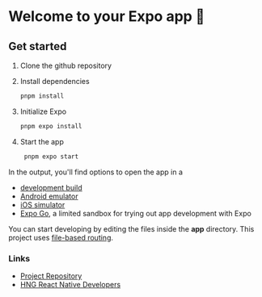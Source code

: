 # Welcome to your Expo app 👋

## Get started

1. Clone the github repository

2. Install dependencies

   ```bash
   pnpm install
   ```

3. Initialize Expo

   ```bash
   pnpm expo install
   ```

4. Start the app

   ```bash
    pnpm expo start
   ```

In the output, you'll find options to open the app in a

- [development build](https://docs.expo.dev/develop/development-builds/introduction/)
- [Android emulator](https://docs.expo.dev/workflow/android-studio-emulator/)
- [iOS simulator](https://docs.expo.dev/workflow/ios-simulator/)
- [Expo Go](https://expo.dev/go), a limited sandbox for trying out app development with Expo

You can start developing by editing the files inside the **app** directory. This project uses [file-based routing](https://docs.expo.dev/router/introduction).

### Links

- [Project Repository](https://github.com/princeeze/hng)
- [HNG React Native Developers](https://hng.tech/hire/react-native-developer")
